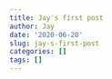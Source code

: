 ```yaml
---
title: Jay's first post
author: Jay
date: '2020-06-20'
slug: jay-s-first-post
categories: []
tags: []
---
```

